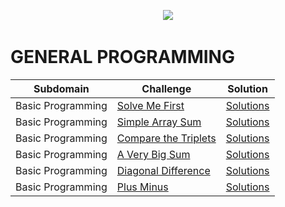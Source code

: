 <p align="center">
&nbsp;
  <img src="https://techpoint.org/wp-content/uploads/2020/03/HackerRank-Logo-300-2.png">
&nbsp;
</p>

# GENERAL PROGRAMMING
| Subdomain | Challenge  | Solution |
| ------------- | ------------- | ------------- |
| Basic Programming | [Solve Me First](https://www.hackerrank.com/challenges/solve-me-first/problem) | [Solutions](https://github.com/AstroAnasTariq/HackerRank/blob/main/src/main/kotlin/p1_Solve_Me_First) |
| Basic Programming | [Simple Array Sum](https://www.hackerrank.com/challenges/simple-array-sum/problem) | [Solutions](https://github.com/AstroAnasTariq/HackerRank/blob/main/src/main/kotlin/p2_Simple_Array_Sum)  |
| Basic Programming | [Compare the Triplets](https://www.hackerrank.com/challenges/compare-the-triplets/problem) | [Solutions](https://github.com/AstroAnasTariq/HackerRank/tree/main/src/main/kotlin/p3_Compare_the_Triplets)  |
| Basic Programming | [A Very Big Sum](https://www.hackerrank.com/challenges/a-very-big-sum/problem)  | [Solutions](https://github.com/AstroAnasTariq/HackerRank/tree/main/src/main/kotlin/p4_A_Very_Big_Sum)  |
| Basic Programming | [Diagonal Difference](https://www.hackerrank.com/challenges/diagonal-difference/problem) | [Solutions](https://github.com/AstroAnasTariq/HackerRank/tree/main/src/main/kotlin/p5_Diagonal_Difference)  |
| Basic Programming | [Plus Minus](https://www.hackerrank.com/challenges/plus-minus/problem)  | [Solutions](https://github.com/AstroAnasTariq/HackerRank/tree/main/src/main/kotlin/p6_Plus_Minus)  |
